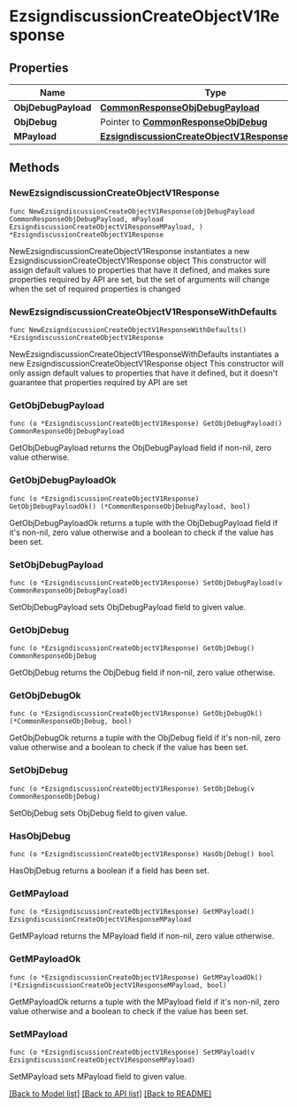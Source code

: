 # EzsigndiscussionCreateObjectV1Response

## Properties

Name | Type | Description | Notes
------------ | ------------- | ------------- | -------------
**ObjDebugPayload** | [**CommonResponseObjDebugPayload**](CommonResponseObjDebugPayload.md) |  | 
**ObjDebug** | Pointer to [**CommonResponseObjDebug**](CommonResponseObjDebug.md) |  | [optional] 
**MPayload** | [**EzsigndiscussionCreateObjectV1ResponseMPayload**](EzsigndiscussionCreateObjectV1ResponseMPayload.md) |  | 

## Methods

### NewEzsigndiscussionCreateObjectV1Response

`func NewEzsigndiscussionCreateObjectV1Response(objDebugPayload CommonResponseObjDebugPayload, mPayload EzsigndiscussionCreateObjectV1ResponseMPayload, ) *EzsigndiscussionCreateObjectV1Response`

NewEzsigndiscussionCreateObjectV1Response instantiates a new EzsigndiscussionCreateObjectV1Response object
This constructor will assign default values to properties that have it defined,
and makes sure properties required by API are set, but the set of arguments
will change when the set of required properties is changed

### NewEzsigndiscussionCreateObjectV1ResponseWithDefaults

`func NewEzsigndiscussionCreateObjectV1ResponseWithDefaults() *EzsigndiscussionCreateObjectV1Response`

NewEzsigndiscussionCreateObjectV1ResponseWithDefaults instantiates a new EzsigndiscussionCreateObjectV1Response object
This constructor will only assign default values to properties that have it defined,
but it doesn't guarantee that properties required by API are set

### GetObjDebugPayload

`func (o *EzsigndiscussionCreateObjectV1Response) GetObjDebugPayload() CommonResponseObjDebugPayload`

GetObjDebugPayload returns the ObjDebugPayload field if non-nil, zero value otherwise.

### GetObjDebugPayloadOk

`func (o *EzsigndiscussionCreateObjectV1Response) GetObjDebugPayloadOk() (*CommonResponseObjDebugPayload, bool)`

GetObjDebugPayloadOk returns a tuple with the ObjDebugPayload field if it's non-nil, zero value otherwise
and a boolean to check if the value has been set.

### SetObjDebugPayload

`func (o *EzsigndiscussionCreateObjectV1Response) SetObjDebugPayload(v CommonResponseObjDebugPayload)`

SetObjDebugPayload sets ObjDebugPayload field to given value.


### GetObjDebug

`func (o *EzsigndiscussionCreateObjectV1Response) GetObjDebug() CommonResponseObjDebug`

GetObjDebug returns the ObjDebug field if non-nil, zero value otherwise.

### GetObjDebugOk

`func (o *EzsigndiscussionCreateObjectV1Response) GetObjDebugOk() (*CommonResponseObjDebug, bool)`

GetObjDebugOk returns a tuple with the ObjDebug field if it's non-nil, zero value otherwise
and a boolean to check if the value has been set.

### SetObjDebug

`func (o *EzsigndiscussionCreateObjectV1Response) SetObjDebug(v CommonResponseObjDebug)`

SetObjDebug sets ObjDebug field to given value.

### HasObjDebug

`func (o *EzsigndiscussionCreateObjectV1Response) HasObjDebug() bool`

HasObjDebug returns a boolean if a field has been set.

### GetMPayload

`func (o *EzsigndiscussionCreateObjectV1Response) GetMPayload() EzsigndiscussionCreateObjectV1ResponseMPayload`

GetMPayload returns the MPayload field if non-nil, zero value otherwise.

### GetMPayloadOk

`func (o *EzsigndiscussionCreateObjectV1Response) GetMPayloadOk() (*EzsigndiscussionCreateObjectV1ResponseMPayload, bool)`

GetMPayloadOk returns a tuple with the MPayload field if it's non-nil, zero value otherwise
and a boolean to check if the value has been set.

### SetMPayload

`func (o *EzsigndiscussionCreateObjectV1Response) SetMPayload(v EzsigndiscussionCreateObjectV1ResponseMPayload)`

SetMPayload sets MPayload field to given value.



[[Back to Model list]](../README.md#documentation-for-models) [[Back to API list]](../README.md#documentation-for-api-endpoints) [[Back to README]](../README.md)



